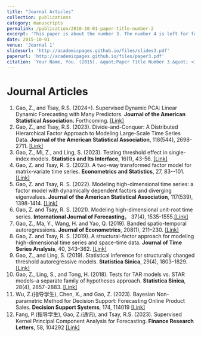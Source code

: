 ```yaml
---
title: "Journal Articles"
collection: publications
category: manuscripts
permalink: /publication/2010-10-01-paper-title-number-2
excerpt: 'This paper is about the number 3. The number 4 is left for future work.'
date: 2015-10-01
venue: 'Journal 1'
slidesurl: 'http://academicpages.github.io/files/slides3.pdf'
paperurl: 'http://academicpages.github.io/files/paper3.pdf'
citation: 'Your Name, You. (2015). &quot;Paper Title Number 3.&quot; <i>Journal 1</i>. 1(3).'
---
```



Journal Articles
======
<ol>
<li>Gao, Z., and Tsay, R.S. (2024+). Supervised Dynamic PCA: Linear Dynamic Forecasting with Many Predictors. <strong>Journal of the American Statistical Association.</strong> Forthcoming. <a href="https://www.tandfonline.com/doi/full/10.1080/01621459.2024.2370592">[Link]</a></li> 
<li>Gao, Z., and Tsay, R.S. (2023). Divide-and-Conquer: A Distributed Hierarchical Factor Approach to Modeling Large-Scale Time Series Data. <strong>Journal of the American Statistical Association</strong>, 118(544), 2698-2711. <a href="https://www.tandfonline.com/doi/abs/10.1080/01621459.2022.2071279">[Link]</a> </li>
<li>Gao, Z., Mi, Z., and Ling, S. (2023). Testing threshold effect in single-index models.  <strong>Statistics and Its Interface</strong>, 16(1), 43-56. <a href="https://www.intlpress.com/site/pub/pages/journals/items/sii/content/vols/0016/0001/a004/index.php">[Link]</a> </li>
<li>Gao, Z. and Tsay, R. S. (2023). A two-way transformed factor model for matrix-variate time series.  <strong>Econometrics and Statistics</strong>, 27, 83--101. <a href="https://www.sciencedirect.com/science/article/abs/pii/S2452306221001027">[Link]</a> </li>
<li>Gao, Z. and Tsay, R. S. (2022). Modeling high-dimensional time series: a factor model with dynamically dependent factors and diverging eigenvalues. <strong>Journal of the American Statistical Association</strong>, 117(539), 1398-1414. <a href="https://www.tandfonline.com/doi/abs/10.1080/01621459.2020.1862668">[Link]</a></li>
<li>Gao, Z. and Tsay, R. S. (2021). Modeling high-dimensional unit-root time series. <strong>International Journal of Forecasting</strong>， 37(4), 1535-1555.<a href="https://www.sciencedirect.com/science/article/abs/pii/S0169207020301497">[Link]</a></li>
<li>Gao, Z., Ma, Y., Wang, H. and Yao, Q. (2019). Banded spatio-temporal autoregressions. <strong>Journal of Econometrics</strong>, 208(1), 211–230. <a href="https://www.sciencedirect.com/science/article/abs/pii/S0304407618301775">[Link]</a></li>
<li>Gao, Z. and Tsay, R. S. (2019). A structural-factor approach for modeling high-dimensional time series and space-time data. <strong>Journal of Time Series Analysis</strong>, 40, 343–362. <a href="https://onlinelibrary.wiley.com/doi/abs/10.1111/jtsa.12466">[Link]</a> </li>
<li>Gao, Z., and Ling, S. (2019). Statistical inference for structurally changed threshold autoregressive models. <strong>Statistica Sinica</strong>, 29(4), 1803–1829. <a href="https://www.jstor.org/stable/26787507">[Link]</a></li>
<li>Gao, Z., Ling, S., and Tong, H. (2018). Tests for TAR models vs. STAR models–a separate family of hypotheses approach. <strong>Statistica Sinica</strong>, 28(4), 2857–2883. <a href="https://www.jstor.org/stable/26511241">[Link]</a></li>
<li>Wu, Z.(指导学生), Chen, X., and Gao, Z. (2023). Bayesian Non-parametric Method for Decision Support: Forecasting Online Product Sales. <strong>Decision Support Systems</strong>, 174, 114019 <a href="https://www.sciencedirect.com/science/article/abs/pii/S0167923623000945">[Link]</a></li>
<li>Fang, P.(指导学生), Gao, Z.(通讯), and Tsay, R.S. (2023). Supervised Kernel Principal Component Analysis for Forecasting. <strong>Finance Research Letters</strong>, 58, 104292 <a href="https://www.sciencedirect.com/science/article/abs/pii/S1544612323006645">[Link]</a></li>
</ol>
 
